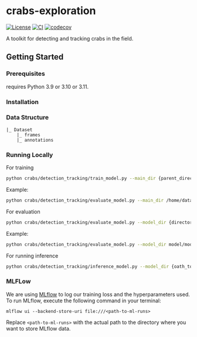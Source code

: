 # crabs-exploration

[![License](https://img.shields.io/badge/License-BSD_3--Clause-orange.svg)](https://opensource.org/licenses/BSD-3-Clause)
[![CI](https://img.shields.io/github/actions/workflow/status/SainsburyWellcomeCentre/crabs-exploration/test_and_deploy.yml?label=CI)](https://github.com/SainsburyWellcomeCentre/crabs-exploration/actions/workflows/test_and_deploy.yml)
[![codecov](https://codecov.io/gh/sainsburyWellcomeCentre/crabs-exploration/graph/badge.svg?token=9dM37vnAIT)](https://codecov.io/gh/sainsburyWellcomeCentre/crabs-exploration)

A toolkit for detecting and tracking crabs in the field.

## Getting Started

### Prerequisites

<!-- Any tools or versions of languages needed to run code. For example specific Python or Node versions. Minimum hardware requirements also go here. -->

requires Python 3.9 or 3.10 or 3.11.

### Installation

<!-- How to build or install the application. -->

### Data Structure

```
|_ Dataset
    |_ frames
    |_ annotations
```

### Running Locally

For training

```bash
python crabs/detection_tracking/train_model.py --main_dir {parent_directory_of_frames_and_annotation} {optional_second_parent_directory_of_frames_and_annotation} --annotation_file {annotation_file.json} {optional_second_annotation_file.json}
```

Example:

```bash
python crabs/detection_tracking/evaluate_model.py --main_dir /home/data/dataset1 /home/data/dataset2 --annotation_file annotation_dataset1.json annotation_dataset2.json
```

For evaluation

```bash
python crabs/detection_tracking/evaluate_model.py --model_dir {directory_to_saved_model} --main_dir {parent_directory_of_frames_and_annotation} {optional_second_parent_directory_of_frames_and_annotation} --annotation_file {annotation_file.json} {optional_second_annotation_file.json}
```

Example:

```bash
python crabs/detection_tracking/evaluate_model.py --model_dir model/model_00.pt --main_dir /home/data/dataset1 /home/data/dataset2 --annotation_file annotation_dataset1.json annotation_dataset2.json
```

For running inference

```bash
python crabs/detection_tracking/inference_model.py --model_dir {oath_to_trained_model} --vid_path {path_to_input_video}
```

### MLFLow

We are using [MLflow](https://mlflow.org) to log our training loss and the hyperparameters used.
To run MLflow, execute the following command in your terminal:

```
mlflow ui --backend-store-uri file:///<path-to-ml-runs>
```

Replace `<path-to-ml-runs>` with the actual path to the directory where you want to store MLflow data.
